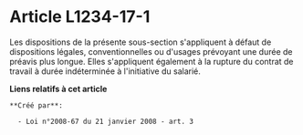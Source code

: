 # Article L1234-17-1

Les dispositions de la présente sous-section s'appliquent à défaut de dispositions légales, conventionnelles ou d'usages
prévoyant une durée de préavis plus longue. Elles s'appliquent également à la rupture du contrat de travail à durée
indéterminée à l'initiative du salarié.

**Liens relatifs à cet article**

	**Créé par**:

	  - Loi n°2008-67 du 21 janvier 2008 - art. 3
